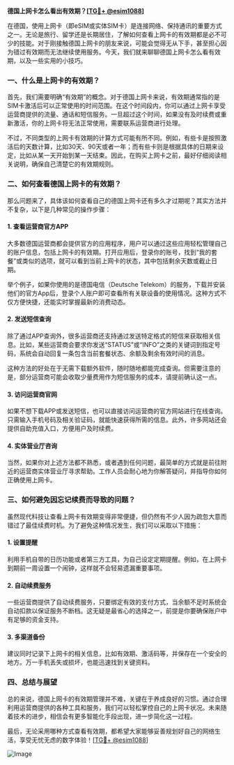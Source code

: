 **德国上网卡怎么看出有效期？[[TG💪+ @esim1088](https://t.me/s/esim1088)]**

在德国，使用上网卡（即eSIM或实体SIM卡）是连接网络、保持通讯的重要方式之一。无论是旅行、留学还是长期居住，了解如何查看上网卡的有效期都是必不可少的技能。对于刚接触德国上网卡的朋友来说，可能会觉得无从下手，甚至担心因为错过有效期而无法继续使用服务。今天，我们就来聊聊德国上网卡怎么看有效期，以及一些实用的小技巧。

### 一、什么是上网卡的有效期？

首先，我们需要明确“有效期”的概念。对于德国上网卡来说，有效期通常指的是SIM卡激活后可以正常使用的时间范围。在这个时间段内，你可以通过上网卡享受运营商提供的流量、通话和短信服务。一旦超过这个时间，如果没有及时续费或重新激活，你的上网卡将无法正常使用，需要联系运营商进行处理。

不过，不同类型的上网卡有效期的计算方式可能有所不同。例如，有些卡是按照激活后的天数计算，比如30天、90天或者一年；而有些卡则是根据具体的日期来设定，比如从某一天开始到某一天结束。因此，在购买上网卡之前，最好仔细阅读相关说明，确保自己清楚它的有效期规则。

### 二、如何查看德国上网卡的有效期？

那么问题来了，具体该如何查看自己的德国上网卡还有多久才过期呢？其实方法并不复杂，以下是几种常见的操作步骤：

#### 1. 查看运营商官方APP

大多数德国运营商都会提供官方的应用程序，用户可以通过这些应用轻松管理自己的账户信息，包括上网卡的有效期。打开应用后，登录你的账号，找到“我的套餐”或类似的选项，就可以看到当前上网卡的状态，其中包括剩余天数或截止日期。

举个例子，如果你使用的是德国电信（Deutsche Telekom）的服务，下载并安装他们的官方App后，登录个人账户即可查看所有关联设备的使用情况。这种方式不仅方便快捷，还能实时掌握最新的消费动态。

#### 2. 发送短信查询

除了通过APP查询外，很多运营商还支持通过发送特定格式的短信来获取相关信息。比如，某些运营商会要求你发送“STATUS”或“INFO”之类的关键词到指定号码，系统会自动回复一条包含当前套餐状态、余额及剩余有效时间的消息。

这种方法的好处在于无需下载额外软件，随时随地都能完成查询。但需要注意的是，部分运营商可能会收取少量费用作为短信服务的成本，请提前确认这一点。

#### 3. 访问运营商官网

如果不想下载APP或发送短信，也可以直接访问运营商的官方网站进行在线查询。只需输入手机号码及相关验证码，就能快速获得所需的信息。此外，许多网站还会提供自助充值入口，方便用户及时续费。

#### 4. 实体营业厅咨询

当然，如果你对上述方法都不熟悉，或者遇到任何问题，最简单的方式就是前往附近的运营商实体营业厅寻求帮助。工作人员会耐心地为你解答疑问，并指导你如何正确使用上网卡。

### 三、如何避免因忘记续费而导致的问题？

虽然现代科技让查看上网卡有效期变得非常便捷，但仍然有不少人因为疏忽大意而错过了最佳续费时机。为了避免这种情况发生，我们可以采取以下措施：

#### 1. 设置提醒

利用手机自带的日历功能或者第三方工具，为自己设定定期提醒。例如，在上网卡到期前一周设置一个闹钟，这样就不会轻易遗漏重要事项。

#### 2. 自动续费服务

一些运营商提供了自动续费服务，只要绑定有效的支付方式，当余额不足时系统会自动扣款以保证服务不断档。这无疑是最省心的选择之一，前提是你要确保账户中有足够的资金支持。

#### 3. 多渠道备份

建议同时记录下上网卡的相关信息，比如有效期、激活码等，并保存在一个安全的地方。万一手机丢失或损坏，也能迅速找到关键资料。

### 四、总结与展望

总的来说，德国上网卡的有效期管理并不难，关键在于养成良好的习惯。通过合理利用运营商提供的各种工具和服务，我们可以轻松掌控自己的上网卡状况。未来随着技术的进步，相信会有更多智能化手段出现，进一步简化这一过程。

最后，无论采用哪种方式查看有效期，都希望大家能够妥善规划好自己的网络生活，享受无忧无虑的数字体验！[[TG💪+ @esim1088](https://t.me/s/esim1088)] 

![Image](https://i.postimg.cc/4NQfJmqS/Snipaste-2025-05-13-00-14-12.png)